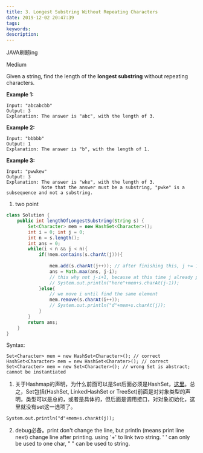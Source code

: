 ```yaml
---
title: 3. Longest Substring Without Repeating Characters
date: 2019-12-02 20:47:39
tags:
keywords:
description:
---
```


JAVA刷题ing

Medium

Given a string, find the length of the **longest substring** without repeating characters.

**Example 1:**

```
Input: "abcabcbb"
Output: 3 
Explanation: The answer is "abc", with the length of 3. 
```

**Example 2:**

```
Input: "bbbbb"
Output: 1
Explanation: The answer is "b", with the length of 1.
```

**Example 3:**

```
Input: "pwwkew"
Output: 3
Explanation: The answer is "wke", with the length of 3. 
             Note that the answer must be a substring, "pwke" is a subsequence and not a substring.
```

<!--more-->

1. two point

```java
class Solution {
    public int lengthOfLongestSubstring(String s) {
        Set<Character> mem = new HashSet<Character>();
        int i = 0; int j = 0;
        int n = s.length();
        int ans = 0;
        while(i < n && j < n){
            if(!mem.contains(s.charAt(j))){
                
                mem.add(s.charAt(j++)); // after finishing this, j += 1
                ans = Math.max(ans, j-i); 
                // this why not j-i+1, because at this time j already plus 1
                // System.out.println("here"+mem+s.charAt(j-1));
            }else{
                // we move i until find the same element
                mem.remove(s.charAt(i++));
                // System.out.println("d"+mem+s.charAt(j));
            }
        }
        return ans;
    }
}
```

Syntax:

```
Set<Character> mem = new HashSet<Character>(); // correct
HashSet<Character> mem = new HashSet<Charater>(); // correct
Set<Character> mem = new Set<Character>(); // wrong Set is abstract; cannot be instantiated
```

1. 关于Hashmap的声明，为什么前面可以是Set后面必须是HashSet，[这里](https://stackoverflow.com/questions/18946657/cannot-instantiate-the-type-set)。总之，Set包括(HashSet, LinkedHashSet or TreeSet)前面是对对象类型的声明，类型可以是总的，或者是具体的，但后面是调用接口，对对象初始化，这里就没有set这一选项了。

```
System.out.println("d"+mem+s.charAt(j));
```

2. debug必备。print don't change the line, but println (means print line next) change line after printing. using '+' to link two string. '  ' can only be used to one char, "   " can be used to string.